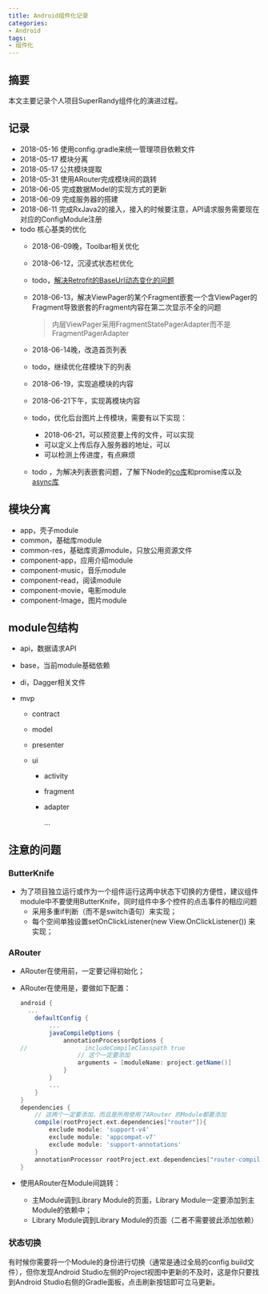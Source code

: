 ```yaml
---
title: Android组件化记录
categories:
- Android
tags:
- 组件化
---
```


## 摘要

本文主要记录个人项目SuperRandy组件化的演进过程。

<!--more-->



## 记录

- 2018-05-16 使用config.gradle来统一管理项目依赖文件
- 2018-05-17 模块分离
- 2018-05-17 公共模块提取
- 2018-05-31 使用ARouter完成模块间的跳转
- 2018-06-05 完成数据Model的实现方式的更新
- 2018-06-09 完成服务器的搭建
- 2018-06-11 完成RxJava2的接入，接入的时候要注意，API请求服务需要现在对应的ConfigModule注册
- todo 核心基类的优化
  - 2018-06-09晚，Toolbar相关优化

  - 2018-06-12，沉浸式状态栏优化

  - todo，[解决Retrofit的BaseUrl动态变化的问题](https://www.jianshu.com/p/2919bdb8d09a)

  - 2018-06-13，解决ViewPager的某个Fragment嵌套一个含ViewPager的Fragment导致嵌套的Fragment内容在第二次显示不全的问题

    > 内层ViewPager采用FragmentStatePagerAdapter而不是FragmentPagerAdapter

  - 2018-06-14晚，改造首页列表

  - todo，继续优化荏模块下的列表

  - 2018-06-19，实现追模块的内容

  - 2018-06-21下午，实现苒模块内容

  - todo，优化后台图片上传模块，需要有以下实现：

    - 2018-06-21，可以预览要上传的文件，可以实现
    - 可以定义上传后存入服务器的地址，可以
    - 可以检测上传进度，有点麻烦

  - todo ，为解决列表嵌套问题，了解下Node的[co库](https://github.com/tj/co)和promise库以及[async库](https://github.com/caolan/async/)

## 模块分离

- app，壳子module
- common，基础库module
- common-res，基础库资源module，只放公用资源文件
- component-app，应用介绍module
- component-music，音乐module
- component-read，阅读module
- component-movie，电影module
- component-Image，图片module

## module包结构

- api，数据请求API

- base，当前module基础依赖

- di，Dagger相关文件

- mvp

  - contract

  - model

  - presenter

  - ui

    - activity

    - fragment

    - adapter

      ...

## 注意的问题

### ButterKnife

- 为了项目独立运行或作为一个组件运行这两中状态下切换的方便性，建议组件module中不要使用ButterKnife，同时组件中多个控件的点击事件的相应问题
  - 采用多重if判断（而不是switch语句）来实现；
  - 每个空间单独设置setOnClickListener(new View.OnClickListener()) 来实现；

### ARouter

- ARouter在使用前，一定要记得初始化；

- ARouter在使用是，要做如下配置：

  ```groovy
  android {
  	...
      defaultConfig {
          ...
          javaCompileOptions {
              annotationProcessorOptions {
  //                includeCompileClasspath true
                  // 这个一定要添加
                  arguments = [moduleName: project.getName()]
              }
          }
          ...
      }
  }
  dependencies {
      // 这两个一定要添加，而且是所用使用了ARouter 的Module都要添加
      compile(rootProject.ext.dependencies["router"]){
          exclude module: 'support-v4'
          exclude module: 'appcompat-v7'
          exclude module: 'support-annotations'
      }
      annotationProcessor rootProject.ext.dependencies["router-compiler"]
  }
  ```

  

- 使用ARouter在Module间跳转：
  - 主Module调到Library Module的页面，Library Module一定要添加到主Module的依赖中；
  - Library Module调到Library Module的页面（二者不需要彼此添加依赖）

### 状态切换

有时候你需要将一个Module的身份进行切换（通常是通过全局的config.build文件），但你发现Android Studio左侧的Project视图中更新的不及时，这是你只要找到Android Studio右侧的Gradle面板，点击刷新按钮即可立马更新。